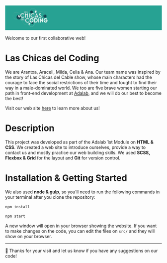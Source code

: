 ![Las Chicas del Coding](./src/images/logo/logoBckgrd.png)

Welcome to our first collaborative web!

# Las Chicas del Coding

We are Arantxa, Araceli, Milda, Celia & Ana. Our team name was inspired by the story of Las Chicas del Cable show, whose main characters had the courage to face the social restrictions of their time and fought to find their way in a male-dominated world. We too are five brave women starting our path in front-end development at [Adalab](https://github.com/Adalab), and we will do our best to become the best!

Visit our web site [here](http://beta.adalab.es/project-promo-k-modulo-1-team-3/) to learn more about us!

# Description

This project was developed as part of the Adalab 1st Module on **HTML & CSS**. We created a web site to introduce ourselves, provide a way to contact us and mostly practice our web building skills. We used **SCSS, Flexbox & Grid** for the layout and **Git** for version control.

# Installation & Getting Started

We also used **node & gulp**, so you'll need to run the following commands in your terminal after you clone the repository:

```bash
npm install
```

```bash
npm start
```

A new window will open in your browser showing the website. If you want to make changes on the code, you can edit the files on `src/` and they will show on your browser.

<hr>
💜 Thanks for your visit and let us know if you have any suggestions on our code!
